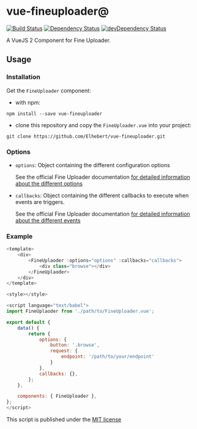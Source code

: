 # vue-fineuploader@

[![Build Status](https://travis-ci.org/Elhebert/vue-fineuploader.svg?branch=master)](https://travis-ci.org/Elhebert/vue-fineuploader)
[![Dependency Status](https://david-dm.org/Elhebert/vue-fineuploader.svg)](https://david-dm.org/Elhebert/vue-fineuploader@)
[![devDependency Status](https://david-dm.org/Elhebert/vue-fineuploader/dev-status.svg)](https://david-dm.org/Elhebert/vue-fineuploader@?type=dev)

A VueJS 2 Component for Fine Uploader.

## Usage

### Installation

Get the `FineUploader` component:

- with npm:
```
npm install --save vue-fineuploader
```
- clone this repository and copy the `FineUploader.vue` into your project:
```
git clone https://github.com/Elhebert/vue-fineuploader.git
```


### Options

- `options`: Object containing the different configuration options

    See the official Fine Uploader documentation [for detailed information about the different options](http://docs.fineuploader.com/branch/master/api/options.html)

- `callbacks`: Object containing the different callbacks to execute when events are triggers.

    See the official Fine Uploader documentation [for detailed information about the different events](http://docs.fineuploader.com/branch/master/api/events.html)

### Example

```js
<template>
    <div>
        <FineUplaoder :options="options" :callbacks="callbacks">
            <div class="browse"></div>
        </FineUplaoder>
    </div>
</template>

<style></style>

<script language="text/babel">
import FineUplaoder from './path/to/FineUploader.vue';

export default {
    data() {
        return {
            options: {
                button: '.browse',
                request: {
                    endpoint: '/path/to/your/endpoint'
                }
            },
            callbacks: {},
        };
    },

    components: { FineUploader },
};
</script>
```

This script is published under the [MIT license](./LICENSE)
